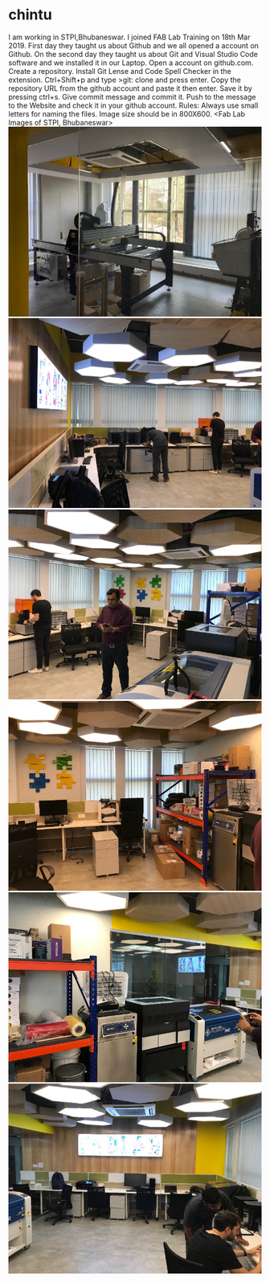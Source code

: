 # chintu
I am working in STPI,Bhubaneswar.
I joined FAB Lab Training on 18th Mar 2019.
First day they taught us about Github and we all opened a account on Github.
On the second day they taught us about Git and Visual Studio Code software and we installed it in our Laptop.
Open a account on github.com.
Create a repository.
Install Git Lense and Code Spell Checker in the extension.
Ctrl+Shift+p and type >git: clone and press enter.
Copy the repository URL from the github account and paste it then enter.
Save it by pressing ctrl+s.
Give commit message and commit it.
Push to the message to the Website and check it in your github account.
Rules: Always use small letters for naming the files.
Image size should be in 800X600.
<Fab Lab Images of STPI, Bhubaneswar>
![chintu](img/fab1.jpg)
![chintu](img/fab2.jpg)
![chintu](img/fab3.jpg)
![chintu](img/fab4.jpg)
![chintu](img/fab5.jpg)
![chintu](img/fab6.jpg)





